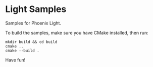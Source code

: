 # Light Samples

Samples for Phoenix Light.

To build the samples, make sure you have CMake installed, then run:

```
mkdir build && cd build
cmake ..
cmake --build .
```

Have fun!
